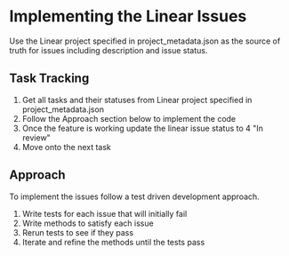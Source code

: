 # Implementing the Linear Issues

Use the Linear project specified in project_metadata.json as the source of truth for issues including description and issue status.

## Task Tracking
1. Get all tasks and their statuses from Linear project specified in project_metadata.json
2. Follow the Approach section below to implement the code 
3. Once the feature is working update the linear issue status to 4 "In review"
4. Move onto the next task


## Approach 
To implement the issues follow a test driven development approach.

1. Write tests for each issue that will initially fail
2. Write methods to satisfy each issue
3. Rerun tests to see if they pass
4. Iterate and refine the methods until the tests pass


